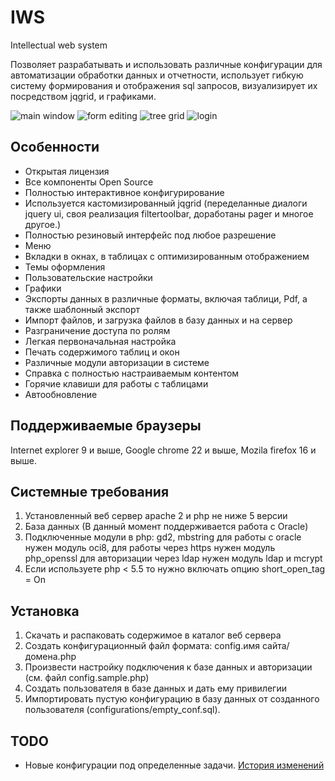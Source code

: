 # IWS
Intellectual web system

Позволяет разрабатывать и использовать различные конфигурации для автоматизации обработки данных и отчетности,
использует гибкую систему формирования и отображения sql запросов, визуализирует их посредством jqgrid, и графиками.

![main window](https://raw.github.com/andrey-boomer/IWS/master/themes/screenshot-main-window.png)
![form editing](https://raw.github.com/andrey-boomer/IWS/master/themes/screenshot-edit.png)
![tree grid](https://raw.github.com/andrey-boomer/IWS/master/themes/screenshot-tree.png)
![login](https://raw.github.com/andrey-boomer/IWS/master/themes/screenshot-login.png)

## Особенности
- Открытая лицензия
- Все компоненты Open Source
- Полностью интерактивное конфигурирование
- Используется кастомизированный jqgrid
  (переделанные диалоги jquery ui, своя реализация filtertoolbar, доработаны pager и многое другое.)
- Полностью резиновый интерфейс под любое разрешение
- Меню
- Вкладки в окнах, в таблицах с оптимизированным отображением
- Темы оформления
- Пользовательские настройки
- Графики
- Экспорты данных в различные форматы, включая таблици, Pdf, а также шаблонный экспорт
- Импорт файлов, и загрузка файлов в базу данных и на сервер
- Разграничение доступа по ролям
- Легкая первоначальная настройка
- Печать содержимого таблиц и окон
- Различные модули авторизации в системе
- Справка с полностью настраиваемым контентом
- Горячие клавиши для работы с таблицами
- Автообновление

## Поддерживаемые браузеры
Internet explorer 9 и выше,
Google chrome 22 и выше, 
Mozila firefox 16 и выше.

## Системные требования
1. Установленный веб сервер apache 2 и php не ниже 5 версии
2. База данных (В данный момент поддерживается работа с Oracle)
3. Подключенные модули в php: gd2, mbstring
   для работы с oracle нужен модуль oci8,
   для работы через https нужен модуль php_openssl 
   для авторизации через ldap нужен модуль ldap и mcrypt
4. Если используете php < 5.5 то нужно включать опцию short_open_tag = On

## Установка
1. Скачать и распаковать содержимое в каталог веб сервера
2. Создать конфигурационный файл формата: config.имя сайта/домена.php
3. Произвести настройку подключения к базе данных и авторизации (см. файл config.sample.php)
4. Создать пользователя в базе данных и дать ему привилегии
5. Импортировать пустую конфигурацию в базу данных от созданного пользователя (configurations/empty_conf.sql).

## TODO
- Новые конфигурации под определенные задачи.
[История изменений](https://raw.github.com/andrey-boomer/IWS/master/history.txt)